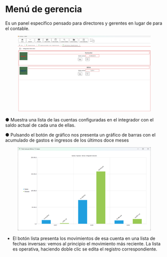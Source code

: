 # Menú de gerencia

Es un panel específico pensado para directores y gerentes en lugar de para el contable.

<figure><img src="../../../../../../../.gitbook/assets/imagen (255).png" alt=""><figcaption></figcaption></figure>

●        Muestra una lista de las cuentas configuradas en el integrador con el saldo actual de cada una de ellas.

●        Pulsando el botón de gráfico nos presenta un gráfico de barras con el acumulado de gastos e ingresos de los últimos doce meses

<figure><img src="../../../../../../../.gitbook/assets/imagen (256).png" alt=""><figcaption></figcaption></figure>

* El botón lista presenta los movimientos de esa cuenta en una lista de fechas inversas: vemos al principio el movimiento más reciente. La lista es operativa, haciendo doble clic se edita el registro correspondiente.
